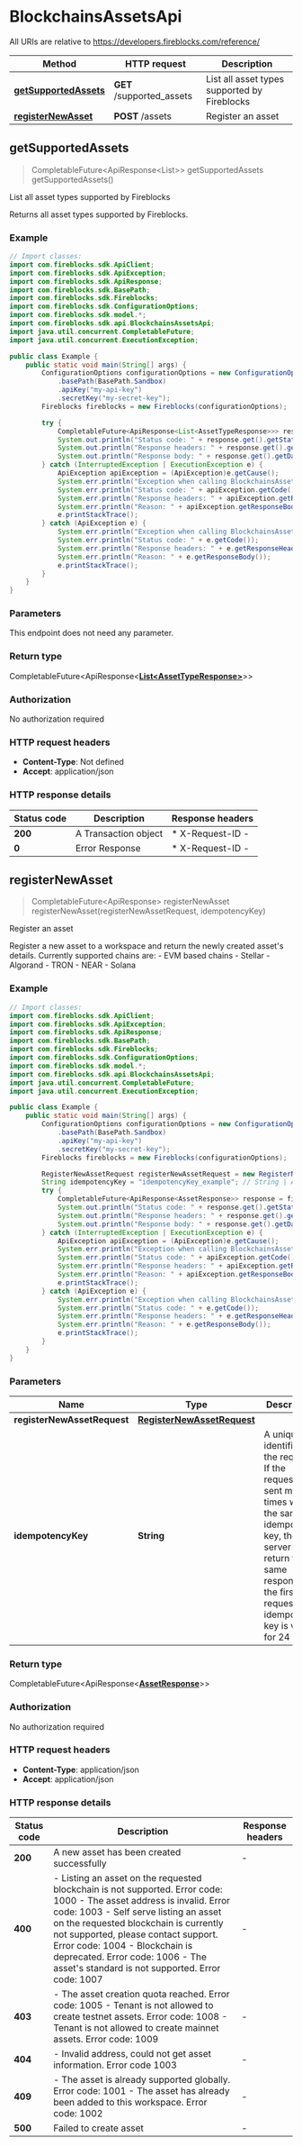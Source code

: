 # BlockchainsAssetsApi

All URIs are relative to https://developers.fireblocks.com/reference/

| Method | HTTP request | Description |
|------------- | ------------- | -------------|
| [**getSupportedAssets**](BlockchainsAssetsApi.md#getSupportedAssets) | **GET** /supported_assets | List all asset types supported by Fireblocks |
| [**registerNewAsset**](BlockchainsAssetsApi.md#registerNewAsset) | **POST** /assets | Register an asset |



## getSupportedAssets

> CompletableFuture<ApiResponse<List<AssetTypeResponse>>> getSupportedAssets getSupportedAssets()

List all asset types supported by Fireblocks

Returns all asset types supported by Fireblocks.

### Example

```java
// Import classes:
import com.fireblocks.sdk.ApiClient;
import com.fireblocks.sdk.ApiException;
import com.fireblocks.sdk.ApiResponse;
import com.fireblocks.sdk.BasePath;
import com.fireblocks.sdk.Fireblocks;
import com.fireblocks.sdk.ConfigurationOptions;
import com.fireblocks.sdk.model.*;
import com.fireblocks.sdk.api.BlockchainsAssetsApi;
import java.util.concurrent.CompletableFuture;
import java.util.concurrent.ExecutionException;

public class Example {
    public static void main(String[] args) {
        ConfigurationOptions configurationOptions = new ConfigurationOptions()
            .basePath(BasePath.Sandbox)
            .apiKey("my-api-key")
            .secretKey("my-secret-key");
        Fireblocks fireblocks = new Fireblocks(configurationOptions);

        try {
            CompletableFuture<ApiResponse<List<AssetTypeResponse>>> response = fireblocks.blockchainsAssets().getSupportedAssets();
            System.out.println("Status code: " + response.get().getStatusCode());
            System.out.println("Response headers: " + response.get().getHeaders());
            System.out.println("Response body: " + response.get().getData());
        } catch (InterruptedException | ExecutionException e) {
            ApiException apiException = (ApiException)e.getCause();
            System.err.println("Exception when calling BlockchainsAssetsApi#getSupportedAssets");
            System.err.println("Status code: " + apiException.getCode());
            System.err.println("Response headers: " + apiException.getResponseHeaders());
            System.err.println("Reason: " + apiException.getResponseBody());
            e.printStackTrace();
        } catch (ApiException e) {
            System.err.println("Exception when calling BlockchainsAssetsApi#getSupportedAssets");
            System.err.println("Status code: " + e.getCode());
            System.err.println("Response headers: " + e.getResponseHeaders());
            System.err.println("Reason: " + e.getResponseBody());
            e.printStackTrace();
        }
    }
}
```

### Parameters

This endpoint does not need any parameter.

### Return type

CompletableFuture<ApiResponse<[**List&lt;AssetTypeResponse&gt;**](AssetTypeResponse.md)>>


### Authorization

No authorization required

### HTTP request headers

- **Content-Type**: Not defined
- **Accept**: application/json

### HTTP response details
| Status code | Description | Response headers |
|-------------|-------------|------------------|
| **200** | A Transaction object |  * X-Request-ID -  <br>  |
| **0** | Error Response |  * X-Request-ID -  <br>  |


## registerNewAsset

> CompletableFuture<ApiResponse<AssetResponse>> registerNewAsset registerNewAsset(registerNewAssetRequest, idempotencyKey)

Register an asset

Register a new asset to a workspace and return the newly created asset&#39;s details. Currently supported chains are: - EVM based chains - Stellar - Algorand - TRON - NEAR - Solana 

### Example

```java
// Import classes:
import com.fireblocks.sdk.ApiClient;
import com.fireblocks.sdk.ApiException;
import com.fireblocks.sdk.ApiResponse;
import com.fireblocks.sdk.BasePath;
import com.fireblocks.sdk.Fireblocks;
import com.fireblocks.sdk.ConfigurationOptions;
import com.fireblocks.sdk.model.*;
import com.fireblocks.sdk.api.BlockchainsAssetsApi;
import java.util.concurrent.CompletableFuture;
import java.util.concurrent.ExecutionException;

public class Example {
    public static void main(String[] args) {
        ConfigurationOptions configurationOptions = new ConfigurationOptions()
            .basePath(BasePath.Sandbox)
            .apiKey("my-api-key")
            .secretKey("my-secret-key");
        Fireblocks fireblocks = new Fireblocks(configurationOptions);

        RegisterNewAssetRequest registerNewAssetRequest = new RegisterNewAssetRequest(); // RegisterNewAssetRequest | 
        String idempotencyKey = "idempotencyKey_example"; // String | A unique identifier for the request. If the request is sent multiple times with the same idempotency key, the server will return the same response as the first request. The idempotency key is valid for 24 hours.
        try {
            CompletableFuture<ApiResponse<AssetResponse>> response = fireblocks.blockchainsAssets().registerNewAsset(registerNewAssetRequest, idempotencyKey);
            System.out.println("Status code: " + response.get().getStatusCode());
            System.out.println("Response headers: " + response.get().getHeaders());
            System.out.println("Response body: " + response.get().getData());
        } catch (InterruptedException | ExecutionException e) {
            ApiException apiException = (ApiException)e.getCause();
            System.err.println("Exception when calling BlockchainsAssetsApi#registerNewAsset");
            System.err.println("Status code: " + apiException.getCode());
            System.err.println("Response headers: " + apiException.getResponseHeaders());
            System.err.println("Reason: " + apiException.getResponseBody());
            e.printStackTrace();
        } catch (ApiException e) {
            System.err.println("Exception when calling BlockchainsAssetsApi#registerNewAsset");
            System.err.println("Status code: " + e.getCode());
            System.err.println("Response headers: " + e.getResponseHeaders());
            System.err.println("Reason: " + e.getResponseBody());
            e.printStackTrace();
        }
    }
}
```

### Parameters


| Name | Type | Description  | Notes |
|------------- | ------------- | ------------- | -------------|
| **registerNewAssetRequest** | [**RegisterNewAssetRequest**](RegisterNewAssetRequest.md)|  | [optional] |
| **idempotencyKey** | **String**| A unique identifier for the request. If the request is sent multiple times with the same idempotency key, the server will return the same response as the first request. The idempotency key is valid for 24 hours. | [optional] |

### Return type

CompletableFuture<ApiResponse<[**AssetResponse**](AssetResponse.md)>>


### Authorization

No authorization required

### HTTP request headers

- **Content-Type**: application/json
- **Accept**: application/json

### HTTP response details
| Status code | Description | Response headers |
|-------------|-------------|------------------|
| **200** | A new asset has been created successfully |  -  |
| **400** | - Listing an asset on the requested blockchain is not supported. Error code: 1000  - The asset address is invalid. Error code: 1003  - Self serve listing an asset on the requested blockchain is currently not supported, please contact support. Error code: 1004  - Blockchain is deprecated. Error code: 1006  - The asset&#39;s standard is not supported. Error code: 1007  |  -  |
| **403** | - The asset creation quota reached. Error code: 1005  - Tenant is not allowed to create testnet assets. Error code: 1008  - Tenant is not allowed to create mainnet assets. Error code: 1009  |  -  |
| **404** | - Invalid address, could not get asset information. Error code 1003  |  -  |
| **409** | - The asset is already supported globally. Error code: 1001  - The asset has already been added to this workspace. Error code: 1002  |  -  |
| **500** | Failed to create asset |  -  |

